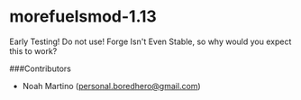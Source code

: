 # morefuelsmod-1.13
Early Testing! Do not use! Forge Isn't Even Stable, so why would you expect this to work?

###Contributors
* Noah Martino (personal.boredhero@gmail.com)
